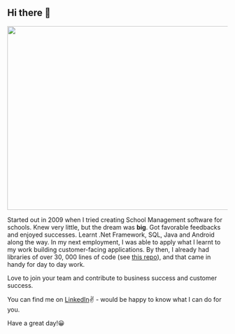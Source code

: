 ## Hi there 👋


<img  src="https://camo.githubusercontent.com/a4c584bce1c41271485d28f92aaf9f581b3c88b68ca723b6edfd58b4ba988c2b/68747470733a2f2f63646e2e6472696262626c652e636f6d2f75736572732f313138373833362f73637265656e73686f74732f363533393432392f70726f6772616d65722e676966" width="1000px" height="420px">

<p>Started out in 2009 when I tried creating School Management software for schools. Knew very little, but the dream was <strong>big</strong>. Got favorable feedbacks and enjoyed successes. Learnt .Net Framework, SQL, Java and Android along the way. In my next employment, I was able to apply what I learnt to my work building customer-facing applications. By then, I already had libraries of over 30, 000 lines of code (see <a href="https://github.com/tundeadetunji/all_modules" target="blank">this repo</a>), and that came in handy for day to day work.</p>

<p>Love to join your team and contribute to business success and customer success.</p>

<p>You can find me on <a href="https://www.linkedin.com/in/tundeadetunji/" target="blank">LinkedIn</a>✌ - would be happy to know what I can do for you.</p> 

<p>Have a great day!😀</p>







<!--
**tundeadetunji/tundeadetunji** is a ✨ _special_ ✨ repository because its `README.md` (this file) appears on your GitHub profile.

Here are some ideas to get you started:

- 🔭 I’m currently working on ...
- 🌱 I’m currently learning ...
- 👯 I’m looking to collaborate on ...
- 🤔 I’m looking for help with ...
- 💬 Ask me about ...
- 📫 How to reach me: ...
- 😄 Pronouns: ...
- ⚡ Fun fact: ...
-->
